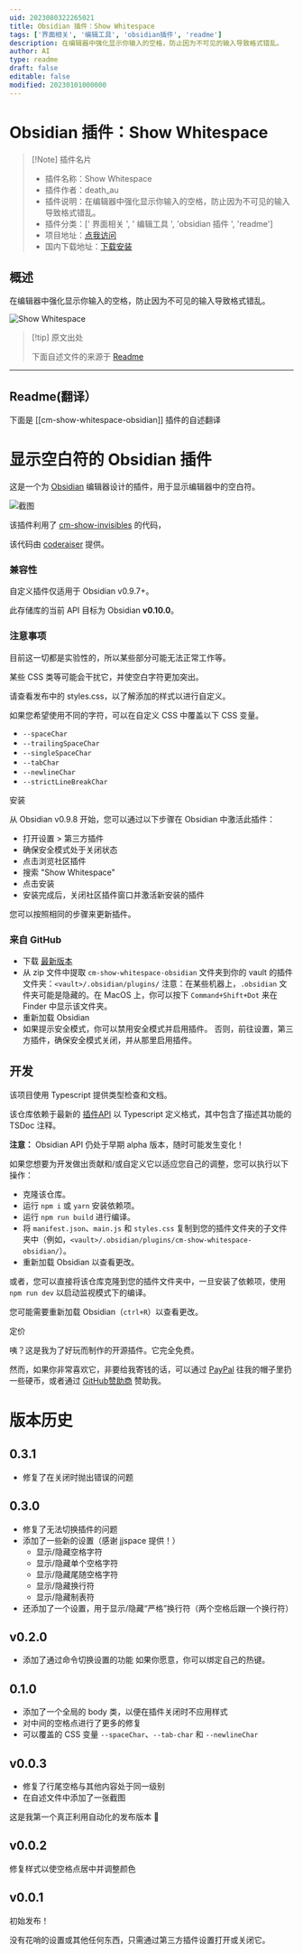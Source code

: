 ```yaml
---
uid: 2023080322265021
title: Obsidian 插件：Show Whitespace
tags: ['界面相关', '编辑工具', 'obsidian插件', 'readme']
description: 在编辑器中强化显示你输入的空格，防止因为不可见的输入导致格式错乱。
author: AI
type: readme
draft: false
editable: false
modified: 20230101000000
---
```


# Obsidian 插件：Show Whitespace

> [!Note] 插件名片
> - 插件名称：Show Whitespace
> - 插件作者：death_au
> - 插件说明：在编辑器中强化显示你输入的空格，防止因为不可见的输入导致格式错乱。
> - 插件分类：[' 界面相关 ', ' 编辑工具 ', 'obsidian 插件 ', 'readme']
> - 项目地址：[点我访问](https://github.com/deathau/cm-show-whitespace-obsidian)
> - 国内下载地址：[下载安装](https://pkmer.cn/products/plugin/pluginMarket/?cm-show-whitespace-obsidian)

## 概述

在编辑器中强化显示你输入的空格，防止因为不可见的输入导致格式错乱。

![Show Whitespace](https://cdn.pkmer.cn/covers/cm-show-whitespace-obsidian.PNG!pkmer)

> [!tip] 原文出处
>
>下面自述文件的来源于 [Readme](https://ghproxy.net/https://raw.githubusercontent.com/deathau/cm-show-whitespace-obsidian/main/README.md)

---

## Readme(翻译）

下面是 [[cm-show-whitespace-obsidian]] 插件的自述翻译

# 显示空白符的 Obsidian 插件

这是一个为 [Obsidian](https://obsidian.md) 编辑器设计的插件，用于显示编辑器中的空白符。

![截图](https://github.com/deathau/cm-show-whitespace-obsidian/raw/main/screenshot.png)

该插件利用了 [cm-show-invisibles](https://github.com/coderaiser/cm-show-invisibles) 的代码，

该代码由 [coderaiser](https://github.com/coderaiser) 提供。

### 兼容性

自定义插件仅适用于 Obsidian v0.9.7+。

此存储库的当前 API 目标为 Obsidian **v0.10.0**。

### 注意事项

目前这一切都是实验性的，所以某些部分可能无法正常工作等。

某些 CSS 类等可能会干扰它，并使空白字符更加突出。

请查看发布中的 styles.css，以了解添加的样式以进行自定义。

如果您希望使用不同的字符，可以在自定义 CSS 中覆盖以下 CSS 变量。

  - `--spaceChar`
  - `--trailingSpaceChar`
  - `--singleSpaceChar`
  - `--tabChar`
  - `--newlineChar`
  - `--strictLineBreakChar`

安装

从 Obsidian v0.9.8 开始，您可以通过以下步骤在 Obsidian 中激活此插件：

- 打开设置 > 第三方插件
- 确保安全模式处于关闭状态
- 点击浏览社区插件
- 搜索 "Show Whitespace"
- 点击安装
- 安装完成后，关闭社区插件窗口并激活新安装的插件

您可以按照相同的步骤来更新插件。

### 来自 GitHub

- 下载 [最新版本](https://github.com/deathau/cm-show-whitespace-obsidian/releases/latest)
- 从 zip 文件中提取 `cm-show-whitespace-obsidian` 文件夹到你的 vault 的插件文件夹：`<vault>/.obsidian/plugins/`
注意：在某些机器上，`.obsidian` 文件夹可能是隐藏的。在 MacOS 上，你可以按下 `Command+Shift+Dot` 来在 Finder 中显示该文件夹。
- 重新加载 Obsidian
- 如果提示安全模式，你可以禁用安全模式并启用插件。
否则，前往设置，第三方插件，确保安全模式关闭，并从那里启用插件。

## 开发

该项目使用 Typescript 提供类型检查和文档。

该仓库依赖于最新的 [插件API](https://github.com/obsidianmd/obsidian-api) 以 Typescript 定义格式，其中包含了描述其功能的 TSDoc 注释。

**注意：** Obsidian API 仍处于早期 alpha 版本，随时可能发生变化！

如果您想要为开发做出贡献和/或自定义它以适应您自己的调整，您可以执行以下操作：

- 克隆该仓库。
- 运行 `npm i` 或 `yarn` 安装依赖项。
- 运行 `npm run build` 进行编译。
- 将 `manifest.json`、`main.js` 和 `styles.css` 复制到您的插件文件夹的子文件夹中（例如，`<vault>/.obsidian/plugins/cm-show-whitespace-obsidian/`）。
- 重新加载 Obsidian 以查看更改。

或者，您可以直接将该仓库克隆到您的插件文件夹中，一旦安装了依赖项，使用 `npm run dev` 以启动监视模式下的编译。

您可能需要重新加载 Obsidian（`ctrl+R`）以查看更改。

定价

咦？这是我为了好玩而制作的开源插件。它完全免费。

然而，如果你非常喜欢它，非要给我寄钱的话，可以通过 [PayPal](https://paypal.me/deathau) 往我的帽子里扔一些硬币，或者通过 [GitHub赞助商](https://github.com/sponsors/deathau) 赞助我。

# 版本历史

## 0.3.1

- 修复了在关闭时抛出错误的问题

## 0.3.0

- 修复了无法切换插件的问题
- 添加了一些新的设置（感谢 jjspace 提供！）
  - 显示/隐藏空格字符
  - 显示/隐藏单个空格字符
  - 显示/隐藏尾随空格字符
  - 显示/隐藏换行符
  - 显示/隐藏制表符
- 还添加了一个设置，用于显示/隐藏“严格”换行符（两个空格后跟一个换行符）

## v0.2.0

- 添加了通过命令切换设置的功能
如果你愿意，你可以绑定自己的热键。

## 0.1.0

- 添加了一个全局的 body 类，以便在插件关闭时不应用样式
- 对中间的空格点进行了更多的修复
- 可以覆盖的 CSS 变量 `--spaceChar`、`--tab-char` 和 `--newlineChar`

## v0.0.3

- 修复了行尾空格与其他内容处于同一级别
- 在自述文件中添加了一张截图

这是我第一个真正利用自动化的发布版本 🤞

## v0.0.2

修复样式以使空格点居中并调整颜色

## v0.0.1

初始发布！

没有花哨的设置或其他任何东西，只需通过第三方插件设置打开或关闭它。

